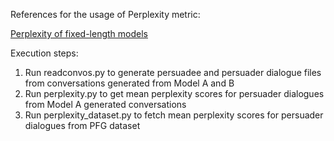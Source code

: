 References for the usage of Perplexity metric:

[Perplexity of fixed-length models](https://huggingface.co/transformers/v4.6.0/perplexity.html)

Execution steps:

1) Run readconvos.py to generate persuadee and persuader dialogue files from conversations generated from Model A and B
2) Run perplexity.py to get mean perplexity scores for persuader dialogues from Model A generated conversations
3) Run perplexity_dataset.py to fetch mean perplexity scores for persuader dialogues from PFG dataset 
